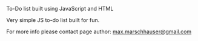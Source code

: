 To-Do list built using JavaScript and HTML

Very simple JS to-do list built for fun.

For more info please contact page author: max.marschhauser@gmail.com
